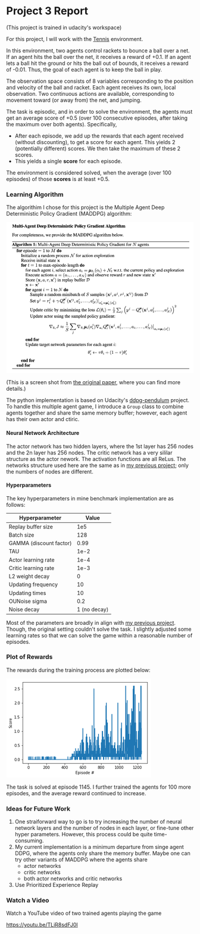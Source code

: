 # Project 3 Report

(This project is trained in udacity's workspace)

For this project, I will work with the [Tennis](https://github.com/Unity-Technologies/ml-agents/blob/master/docs/Learning-Environment-Examples.md#tennis) environment.

In this environment, two agents control rackets to bounce a ball over a net. If an agent hits the ball over the net, it receives a reward of +0.1.  If an agent lets a ball hit the ground or hits the ball out of bounds, it receives a reward of -0.01.  Thus, the goal of each agent is to keep the ball in play.

The observation space consists of 8 variables corresponding to the position and velocity of the ball and racket. Each agent receives its own, local observation.  Two continuous actions are available, corresponding to movement toward (or away from) the net, and jumping. 

The task is episodic, and in order to solve the environment, the agents must get an average score of +0.5 (over 100 consecutive episodes, after taking the maximum over both agents). Specifically,

- After each episode, we add up the rewards that each agent received (without discounting), to get a score for each agent. This yields 2 (potentially different) scores. We then take the maximum of these 2 scores.
- This yields a single **score** for each episode.

The environment is considered solved, when the average (over 100 episodes) of those **scores** is at least +0.5.

### Learning Algorithm

The algorithim I chose for this project is the Multiple Agent Deep Deterministic Policy Gradient (MADDPG) algorithm: 

<img src="pics/maddpg.png" alt="maddpg" style="zoom:67%;" />

(This is a screen shot from [the original paper](https://arxiv.org/pdf/1706.02275.pdf), where you can find more details.)

The python implementation is based on Udacity's [ddpg-pendulum](https://github.com/udacity/deep-reinforcement-learning/tree/master/ddpg-pendulum) project. To handle this multiple agent game, I introduce a `Group` class to combine agents together and share the same memory buffer; however, each agent has their own actor and ctiric. 

#### Neural Network Architecture 

The actor network has two hidden layers, where the 1st layer has 256 nodes and the 2n layer has 256 nodes. The critic network has a very sililar structure as the actor nework. The activation functions are all ReLus. The networks structure used here are the same as in [my previous project](https://github.com/luzk-emory/Udacity-Deep-Reinforcement-Learning/tree/master/p2_continuous-control); only the numbers of nodes are different.

#### Hyperparameters 

The key hyperparameters in mine benchmark implementation are as follows:

| Hyperparameter          | Value |
| ----------------------- | ----- |
| Replay buffer size      | 1e5   |
| Batch size              | 128   |
| GAMMA (discount factor) | 0.99  |
| TAU                     | 1e-2  |
| Actor learning rate     | 1e-4  |
| Critic learning rate    | 1e-3  |
| L2 weight decay         | 0     |
| Updating frequency      | 10    |
| Updating times          | 10    |
| OUNoise sigma           | 0.2   |
| Noise decay      | 1 (no decay) |

Most of the parameters are broadly in align with [my previous project](https://github.com/luzk-emory/Udacity-Deep-Reinforcement-Learning/tree/master/p2_continuous-control). Though, the original setting couldn't solve the task. I slightly adjusted some learning rates so that we can solve the game within a reasonable number of episodes. 

### Plot of Rewards

The rewards during the training process are plotted below:

![rewards](pics/rewards.png)

The task is solved at episode 1145. I further trained the agents for 100 more episodes, and the average reward continued to increase.

### Ideas for Future Work

1. One straiforward way to go is to try increasing the number of neural network layers and the number of nodes in each layer, or fine-tune other hyper parameters. However, this process could be quite time-consuming. 
2. My current implementation is a minimum departure from singe agent DDPG, where the agents only share the memory buffer. Maybe one can try other variants of MADDPG where the agents share 
   - actor networks
   - critic networks
   - both actor networks and critic networks
3. Use Prioritized Experience Replay

### Watch a Video

Watch a YouTube video of two trained agents playing the game

https://youtu.be/TLiR8sdFJ0I